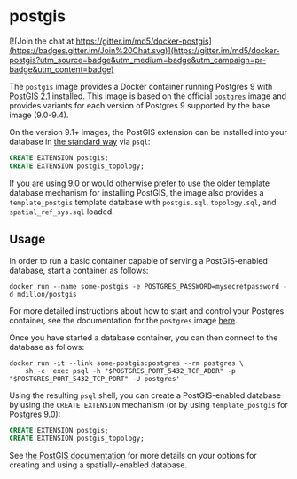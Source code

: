 # postgis

[![Join the chat at https://gitter.im/md5/docker-postgis](https://badges.gitter.im/Join%20Chat.svg)](https://gitter.im/md5/docker-postgis?utm_source=badge&utm_medium=badge&utm_campaign=pr-badge&utm_content=badge)

The `postgis` image provides a Docker container running Postgres 9 with
[PostGIS 2.1](http://postgis.net/docs/manual-2.1/) installed. This image is
based on the official [`postgres`](https://registry.hub.docker.com/_/postgres/)
image and provides variants for each version of Postgres 9 supported by the
base image (9.0-9.4).

On the version 9.1+ images, the PostGIS extension can be installed into your
database in [the standard way](http://postgis.net/docs/postgis_installation.html#create_new_db_extensions) via `psql`:

```SQL
CREATE EXTENSION postgis;
CREATE EXTENSION postgis_topology;
```

If you are using 9.0 or would otherwise prefer to use the older template database
mechanism for installing PostGIS, the image also provides a `template_postgis` template
database with `postgis.sql`, `topology.sql`, and `spatial_ref_sys.sql` loaded.

## Usage

In order to run a basic container capable of serving a PostGIS-enabled database,
start a container as follows:

    docker run --name some-postgis -e POSTGRES_PASSWORD=mysecretpassword -d mdillon/postgis

For more detailed instructions about how to start and control your Postgres
container, see the documentation for the `postgres` image
[here](https://registry.hub.docker.com/_/postgres/).

Once you have started a database container, you can then connect to the
database as follows:

    docker run -it --link some-postgis:postgres --rm postgres \
        sh -c 'exec psql -h "$POSTGRES_PORT_5432_TCP_ADDR" -p "$POSTGRES_PORT_5432_TCP_PORT" -U postgres'

Using the resulting `psql` shell, you can create a PostGIS-enabled database by
using the `CREATE EXTENSION` mechanism (or by using `template_postgis` for Postgres 9.0):

```SQL
CREATE EXTENSION postgis;
CREATE EXTENSION postgis_topology;
```

See [the PostGIS documentation](http://postgis.net/docs/postgis_installation.html#create_new_db_extensions)
for more details on your options for creating and using a spatially-enabled database.
